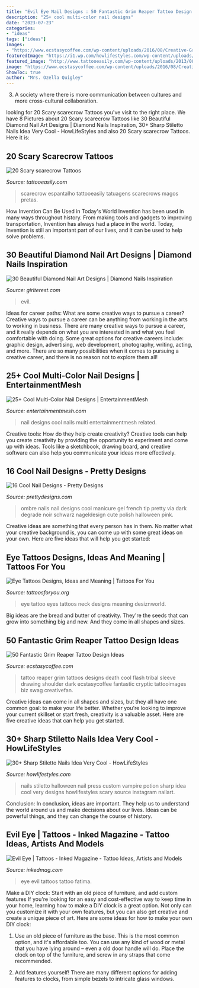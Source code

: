 ```yaml
---
title: "Evil Eye Nail Designs : 50 Fantastic Grim Reaper Tattoo Design Ideas"
description: "25+ cool multi-color nail designs"
date: "2023-07-23"
categories:
- "ideas"
tags: ["ideas"]
images:
- "https://www.ecstasycoffee.com/wp-content/uploads/2016/08/Creative-Grim-Reaper-Tattoos-34.jpg"
featuredImage: "https://i1.wp.com/howlifestyles.com/wp-content/uploads/2019/12/stiletto-nails-2019121415.jpg?fit=600%2C600&amp;ssl=1"
featured_image: "http://www.tattooeasily.com/wp-content/uploads/2013/08/7-Scarecrow-Tattoos.jpg"
image: "https://www.ecstasycoffee.com/wp-content/uploads/2016/08/Creative-Grim-Reaper-Tattoos-34.jpg"
ShowToc: true
author: "Mrs. Ozella Quigley"
---
```



3. A society where there is more communication between cultures and more cross-cultural collaboration. 

	

		
looking for 20 Scary scarecrow Tattoos you've visit to the right place. We have 8 Pictures about 20 Scary scarecrow Tattoos like 30 Beautiful Diamond Nail Art Designs | Diamond Nails Inspiration, 30+ Sharp Stiletto Nails Idea Very Cool - HowLifeStyles and also 20 Scary scarecrow Tattoos. Here it is:
		
    
## 20 Scary Scarecrow Tattoos

<img loading=lazy src="http://www.tattooeasily.com/wp-content/uploads/2013/08/7-Scarecrow-Tattoos.jpg" onerror="this.onerror=null;this.src='https://tse2.mm.bing.net/th?id=OIP.aJqyGD02LX8YZ0ZspfKFWAHaML&amp;pid=15.1';" alt="20 Scary scarecrow Tattoos">

_Source: tattooeasily.com_

>scarecrow espantalho tattooeasily tatuagens scarecrows magos pretas. 

	

How Invention Can Be Used in Today's World
Invention has been used in many ways throughout history. From making tools and gadgets to improving transportation, Invention has always had a place in the world. Today, Invention is still an important part of our lives, and it can be used to help solve problems.

    
## 30 Beautiful Diamond Nail Art Designs | Diamond Nails Inspiration

<img loading=lazy src="https://girlterest.com/wp-content/uploads/2017/05/diamond13.jpg" onerror="this.onerror=null;this.src='https://tse2.mm.bing.net/th?id=OIP.B-yVLC20HtW2EZDoOXFllgHaLH&amp;pid=15.1';" alt="30 Beautiful Diamond Nail Art Designs | Diamond Nails Inspiration">

_Source: girlterest.com_

>evil. 

	

Ideas for career paths: What are some creative ways to pursue a career?
Creative ways to pursue a career can be anything from working in the arts to working in business. There are many creative ways to pursue a career, and it really depends on what you are interested in and what you feel comfortable with doing. Some great options for creative careers include: graphic design, advertising, web development, photography, writing, acting, and more. There are so many possibilities when it comes to pursuing a creative career, and there is no reason not to explore them all!

    
## 25+ Cool Multi-Color Nail Designs | EntertainmentMesh

<img loading=lazy src="https://i0.wp.com/entertainmentmesh.com/wp-content/uploads/2015/03/mult-color-nail-23.jpg" onerror="this.onerror=null;this.src='https://tse2.mm.bing.net/th?id=OIP.lhEMXfy7ETT7QlzckMVQrQHaJ7&amp;pid=15.1';" alt="25+ Cool Multi-Color Nail Designs | EntertainmentMesh">

_Source: entertainmentmesh.com_

>nail designs cool nails multi entertainmentmesh related. 

	

Creative tools: How do they help create creativity?
Creative tools can help you create creativity by providing the opportunity to experiment and come up with ideas. Tools like a sketchbook, drawing board, and creative software can also help you communicate your ideas more effectively.

    
## 16 Cool Nail Designs - Pretty Designs

<img loading=lazy src="http://www.prettydesigns.com/wp-content/uploads/2014/03/Black-Ombre-Nails.jpg" onerror="this.onerror=null;this.src='https://tse4.mm.bing.net/th?id=OIP.K4T24T2uSHze1raVpyrbiAHaKW&amp;pid=15.1';" alt="16 Cool Nail Designs - Pretty Designs">

_Source: prettydesigns.com_

>ombre nails nail designs cool manicure gel french tip pretty via dark degrade noir schwarz nageldesign cute polish halloween pink. 

	

Creative ideas are something that every person has in them. No matter what your creative background is, you can come up with some great ideas on your own. Here are five ideas that will help you get started: 

    
## Eye Tattoos Designs, Ideas And Meaning | Tattoos For You

<img loading=lazy src="http://www.tattoosforyou.org/wp-content/uploads/2013/09/Tattoo-of-Eyes.jpg" onerror="this.onerror=null;this.src='https://tse1.mm.bing.net/th?id=OIP.Oiw8ApdBWW95hcQYX0Y59gHaHU&amp;pid=15.1';" alt="Eye Tattoos Designs, Ideas and Meaning | Tattoos For You">

_Source: tattoosforyou.org_

>eye tattoo eyes tattoos neck designs meaning desiznworld. 

	

Big ideas are the bread and butter of creativity. They're the seeds that can grow into something big and new. And they come in all shapes and sizes.

    
## 50 Fantastic Grim Reaper Tattoo Design Ideas

<img loading=lazy src="https://www.ecstasycoffee.com/wp-content/uploads/2016/08/Creative-Grim-Reaper-Tattoos-34.jpg" onerror="this.onerror=null;this.src='https://tse1.mm.bing.net/th?id=OIP.NnaQMMxjh0erUGpl-H77PAHaNp&amp;pid=15.1';" alt="50 Fantastic Grim Reaper Tattoo Design Ideas">

_Source: ecstasycoffee.com_

>tattoo reaper grim tattoos designs death cool flash tribal sleeve drawing shoulder dark ecstasycoffee fantastic cryptic tattooimages biz swag creativefan. 

	

Creative ideas can come in all shapes and sizes, but they all have one common goal: to make your life better. Whether you're looking to improve your current skillset or start fresh, creativity is a valuable asset. Here are five creative ideas that can help you get started.

    
## 30+ Sharp Stiletto Nails Idea Very Cool - HowLifeStyles

<img loading=lazy src="https://i1.wp.com/howlifestyles.com/wp-content/uploads/2019/12/stiletto-nails-2019121415.jpg?fit=600%2C600&amp;ssl=1" onerror="this.onerror=null;this.src='https://tse3.mm.bing.net/th?id=OIP.VzKAgXzUAvB0oFOt8iwe4gHaHa&amp;pid=15.1';" alt="30+ Sharp Stiletto Nails Idea Very Cool - HowLifeStyles">

_Source: howlifestyles.com_

>nails stiletto halloween nail press custom vampire potion sharp idea cool very designs howlifestyles scary source instagram nailart. 

	

Conclusion:
In conclusion, ideas are important. They help us to understand the world around us and make decisions about our lives. Ideas can be powerful things, and they can change the course of history.

    
## Evil Eye | Tattoos - Inked Magazine - Tattoo Ideas, Artists And Models

<img loading=lazy src="https://www.inkedmag.com/.image/t_share/MTU5MDMyNzg5ODA5MTc4Mzky/fatima.jpg" onerror="this.onerror=null;this.src='https://tse3.mm.bing.net/th?id=OIP.AADIpA9FU7R64w57IWSE_AHaHa&amp;pid=15.1';" alt="Evil Eye | Tattoos - Inked Magazine - Tattoo Ideas, Artists and Models">

_Source: inkedmag.com_

>eye evil tattoos tattoo fatima. 

	

Make a DIY clock: Start with an old piece of furniture, and add custom features
If you're looking for an easy and cost-effective way to keep time in your home, learning how to make a DIY clock is a great option. Not only can you customize it with your own features, but you can also get creative and create a unique piece of art. Here are some ideas for how to make your own DIY clock:
1. Use an old piece of furniture as the base. This is the most common option, and it's affordable too. You can use any kind of wood or metal that you have lying around – even a old door handle will do. Place the clock on top of the furniture, and screw in any straps that come recommended.

2. Add features yourself! There are many different options for adding features to clocks, from simple bezels to intricate glass windows.

